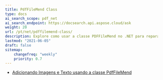 ```yaml
---
title: PdfFileMend Class
type: docs
ai_search_scope: pdf_net
ai_search_endpoint: https://docsearch.api.aspose.cloud/ask
weight: 20
url: /pt/net/pdffilemend-class/
description: Explore como usar a classe PDFFileMend no .NET para reparar arquivos PDF danificados usando Aspose.PDF.
lastmod: "2021-06-05"
draft: false
sitemap:
    changefreq: "weekly"
    priority: 0.7
---
```

- [Adicionando Imagens e Texto usando a classe PdfFileMend](/pdf/pt/net/adding-images-and-text-using-pdffilemend-class/)